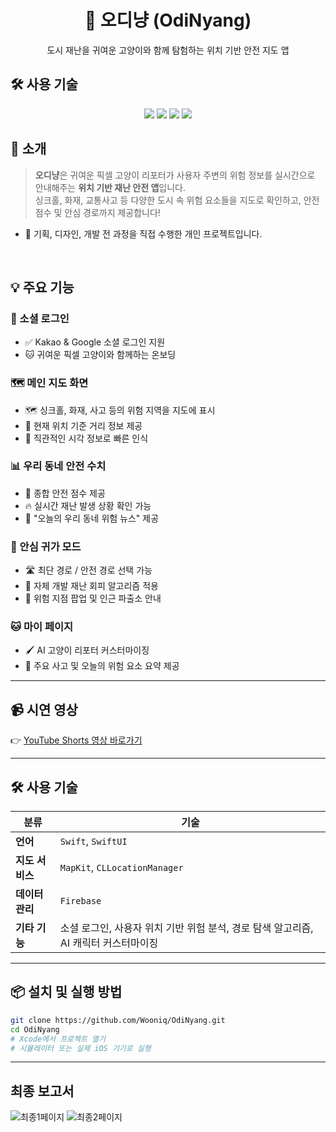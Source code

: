 <h1 align="center">🐾 오디냥 (OdiNyang)</h1>
<p align="center">도시 재난을 귀여운 고양이와 함께 탐험하는 위치 기반 안전 지도 앱</p>

## 🛠️ 사용 기술

<p align="center">

  <!-- Language -->
  <img src="https://img.shields.io/badge/Swift-FA7343?style=for-the-badge&logo=swift&logoColor=white" />
  <img src="https://img.shields.io/badge/SwiftUI-005BBB?style=for-the-badge&logo=swift&logoColor=white" />

  <!-- Platform & SDK -->
  <img src="https://img.shields.io/badge/iOS-000000?style=for-the-badge&logo=apple&logoColor=white" />
  <img src="https://img.shields.io/badge/MapKit-34C759?style=for-the-badge&logo=apple-maps&logoColor=white" />

</p>



## 📱 소개

> **오디냥**은 귀여운 픽셀 고양이 리포터가 사용자 주변의 위험 정보를 실시간으로 안내해주는 **위치 기반 재난 안전 앱**입니다.  
싱크홀, 화재, 교통사고 등 다양한 도시 속 위험 요소들을 지도로 확인하고, 안전 점수 및 안심 경로까지 제공합니다!

- 💬 기획, 디자인, 개발 전 과정을 직접 수행한 개인 프로젝트입니다.

<br>

## 💡 주요 기능

### 🔐 소셜 로그인  
- ✅ Kakao & Google 소셜 로그인 지원  
- 🐱 귀여운 픽셀 고양이와 함께하는 온보딩

### 🗺️ 메인 지도 화면  
- 🗺️ 싱크홀, 화재, 사고 등의 위험 지역을 지도에 표시  
- 📍 현재 위치 기준 거리 정보 제공  
- 👀 직관적인 시각 정보로 빠른 인식

### 📊 우리 동네 안전 수치  
- 💯 종합 안전 점수 제공  
- 🔥 실시간 재난 발생 상황 확인 가능  
- 📰 "오늘의 우리 동네 위험 뉴스" 제공

### 🧭 안심 귀가 모드  
- 🛣️ 최단 경로 / 안전 경로 선택 가능  
- 🧠 자체 개발 재난 회피 알고리즘 적용  
- 🚨 위험 지점 팝업 및 인근 파출소 안내

### 🐱 마이 페이지  
- 🖌️ AI 고양이 리포터 커스터마이징  
- 📢 주요 사고 및 오늘의 위험 요소 요약 제공

---

## 📹 시연 영상

👉 [YouTube Shorts 영상 바로가기](https://youtube.com/shorts/zb_l6lcniAk?feature=share)

---

## 🛠️ 사용 기술

| 분류 | 기술 |
|------|------|
| **언어** | `Swift`, `SwiftUI` |
| **지도 서비스** | `MapKit`, `CLLocationManager` |
| **데이터 관리** | `Firebase` |
| **기타 기능** | 소셜 로그인, 사용자 위치 기반 위험 분석, 경로 탐색 알고리즘, AI 캐릭터 커스터마이징 |

---

## 📦 설치 및 실행 방법

```bash
git clone https://github.com/Wooniq/OdiNyang.git
cd OdiNyang
# Xcode에서 프로젝트 열기
# 시뮬레이터 또는 실제 iOS 기기로 실행
```

---

## 최종 보고서

![최종1페이지](https://github.com/user-attachments/assets/abb9dfc4-3a97-4bc3-bdee-4e5d570fbbec)
![최종2페이지](https://github.com/user-attachments/assets/5458482a-d320-4f82-87ac-ca7bcb897200)
